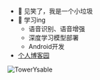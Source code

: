 - 👋 见笑了，我是一个小垃圾
- 👀 学习ing
  - 语音识别、语音增强
  - 深度学习模型部署
  - Android开发
- [个人博客园](https://www.cnblogs.com/Towerb)

<img src="https://github-readme-streak-stats.herokuapp.com/?user=TowerYsable" alt="TowerYsable" />

<!---
![Tower's github stats](https://github-readme-stats.vercel.app/api?username=TowerYsable)
TowerYsable/TowerYsable is a ✨ special ✨ repository because its `README.md` (this file) appears on your GitHub profile.
You can click the Preview link to take a look at your changes.
--->
